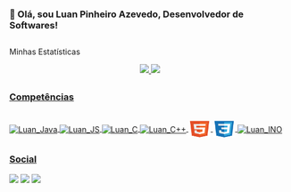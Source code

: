 ### 👋 Olá, sou Luan Pinheiro Azevedo, Desenvolvedor de Softwares!
##
Minhas Estatísticas
<div align="center">
  <a href="https://github.com/Luan-Pinheiro">
  <img height="175em" src="https://github-readme-stats.vercel.app/api?username=Luan-Pinheiro&show_icons=true&theme=dark&include_all_commits=true&count_private=true"/>
  <img height="175em" src="https://github-readme-stats.vercel.app/api/top-langs/?username=Luan-Pinheiro&layout=compact&langs_count=7&theme=dark"/>
</div>
  
##
### Competências
<div style="display: inline_block"><br>
  <img align="center" alt="Luan_Java" height="30" width="40" src="https://cdn.jsdelivr.net/gh/devicons/devicon/icons/java/java-original.svg">
  <img align="center" alt="Luan_JS" height="30" width="40" src="https://cdn.jsdelivr.net/gh/devicons/devicon/icons/javascript/javascript-original.svg">
  <img align="center" alt="Luan_C" height="30" width="40" src="https://cdn.jsdelivr.net/gh/devicons/devicon/icons/c/c-original.svg">
  <img align="center" alt="Luan_C++" height="30" width="40" src="https://cdn.jsdelivr.net/gh/devicons/devicon/icons/cplusplus/cplusplus-original.svg">
  <img align="center" alt="Luan_HTML" height="30" width="40" src="https://raw.githubusercontent.com/devicons/devicon/master/icons/html5/html5-original.svg">
  <img align="center" alt="Luan_CSS" height="30" width="40" src="https://raw.githubusercontent.com/devicons/devicon/master/icons/css3/css3-original.svg">
  <img align="center" alt="Luan_INO" height="30" width="40" src="https://cdn.jsdelivr.net/gh/devicons/devicon/icons/arduino/arduino-original.svg">
  
</div>
  
##
### Social
  
 <div> 
  
  <a href="https://www.instagram.com/luanp_azvd/" target="_blank"><img src="https://img.shields.io/badge/-Instagram-%23E4405F?style=for-the-badge&logo=instagram&logoColor=white" target="_blank"></a>
  <a href="https://www.linkedin.com/in/luan-pinheiro-azevedo/" target="_blank"><img src="https://img.shields.io/badge/-LinkedIn-%230077B5?style=for-the-badge&logo=linkedin&logoColor=white" target="_blank"></a>
   <a href = "mailto:lpazevedodev@gmail.com"><img src="https://img.shields.io/badge/-Gmail-%23333?style=for-the-badge&logo=gmail&logoColor=white" target="_blank"></a>
</div>

